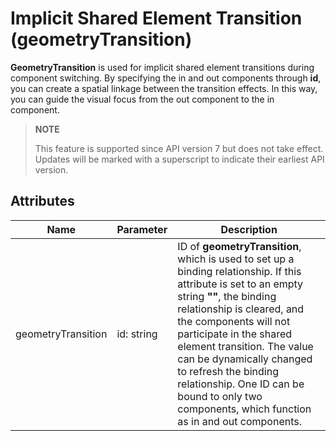 # Implicit Shared Element Transition (geometryTransition)

**GeometryTransition** is used for implicit shared element transitions during component switching. By specifying the in and out components through **id**, you can create a spatial linkage between the transition effects. In this way, you can guide the visual focus from the out component to the in component.

> **NOTE**
>
> This feature is supported since API version 7 but does not take effect. Updates will be marked with a superscript to indicate their earliest API version.

## Attributes

| Name              |   Parameter  | Description                                                    |
| ------------------ | -------- | ------------------------------------------------------------ |
| geometryTransition | id: string | ID of **geometryTransition**, which is used to set up a binding relationship. If this attribute is set to an empty string **""**, the binding relationship is cleared, and the components will not participate in the shared element transition. The value can be dynamically changed to refresh the binding relationship. One ID can be bound to only two components, which function as in and out components.|
